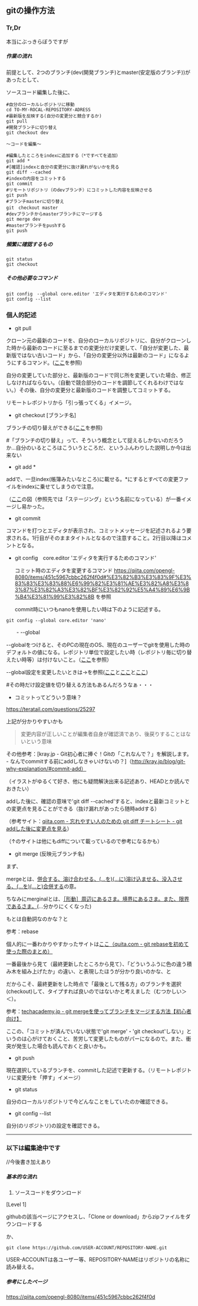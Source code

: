 
## gitの操作方法

### Tr,Dr

本当にぶっきらぼうですが

##### 作業の流れ

前提として、2つのブランチ(dev(開発ブランチ)とmaster(安定版のブランチ))があったとして、

ソースコード編集した後に、

```
#自分のローカルレポジトリに移動
cd TO-MY-ROCAL-REPOSITORY-ADRESS
#最新版を反映する(自分の変更分と競合するか)
git pull
#開発ブランチに切り替え
git checkout dev

〜コードを編集〜

#編集したところをindexに追加する（*ですべてを追加）
git add *
#[確認]indexと自分の変更分に抜け漏れがないかを見る
git diff --cached
#indexの内容をコミットする
git commit
#リモートリポジトリ（のdevブランチ）にコミットした内容を反映させる
git push
#ブランチmasterに切り替え
git　checkout master
#devブランチからmasterブランチにマージする
git merge dev
#masterブランチをpushする
git push
```

##### 頻繁に確認するもの

```
git status
git checkout
```

##### その他必要なコマンド

```
git config　--global core.editor 'エディタを実行するためのコマンド'
git config --list
```

### 個人的記述

- git pull

クローン元の最新のコードを、自分のローカルリポジトリに、自分がクローンした時から最新のコードに至るまでの変更分だけ変更して、「自分が変更した、最新版ではない古いコード」から、「自分の変更分以外は最新のコード」になるようにするコマンド。([ここ](https://qiita.com/opengl-8080/items/451c5967cbbc262f4f0d#%E3%82%AF%E3%83%AD%E3%83%BC%E3%83%B3%E5%85%83%E3%81%AE%E3%83%AA%E3%83%9D%E3%82%B8%E3%83%88%E3%83%AA%E3%81%8B%E3%82%89%E6%9C%80%E6%96%B0%E3%81%AE%E3%82%B3%E3%83%BC%E3%83%89%E3%82%92%E5%8F%96%E5%BE%97%E3%81%99%E3%82%8B)を参照)

自分の変更していた部分と、最新版のコードで同じ所を変更していた場合、修正しなければならない。（自動で競合部分のコードを調節してくれるわけではない。）その後、自分の変更分と最新版のコードを調整してコミットする。

リモートレポジトリから「引っ張ってくる」イメージ。

- git checkout [ブランチ名]

ブランチの切り替えができる([ここ](https://qiita.com/opengl-8080/items/451c5967cbbc262f4f0d#%E3%83%96%E3%83%A9%E3%83%B3%E3%83%81%E3%82%92%E5%88%87%E3%82%8A%E6%9B%BF%E3%81%88%E3%82%8B)を参照)

#「ブランチの切り替え」って、そういう概念として捉えるしかないのだろうか...自分のいるところはこういうところだ、というふんわりした説明しか今は出来ない

- git add *

addで、一旦index(帳簿みたいなところ)に載せる。*にするとすべての変更ファイルをindexに乗せてしまうので注意。

（[ここ](https://qiita.com/opengl-8080/items/451c5967cbbc262f4f0d#%E3%82%B9%E3%83%86%E3%83%BC%E3%82%B8%E3%83%B3%E3%82%B0)の図（参照先では「ステージング」という名前になっている）が一番イメージし易かった。

- git commit

コマンドを打つとエディタが表示され、コミットメッセージを記述されるよう要求される。1行目がそのままタイトルとなるので注意すること。2行目以降はコメントとなる。

- git config　core.editor 'エディタを実行するためのコマンド'

  コミット時のエディタを変更するコマンド
  https://qiita.com/opengl-8080/items/451c5967cbbc262f4f0d#%E3%82%B3%E3%83%9F%E3%83%83%E3%83%88%E6%99%82%E3%81%AE%E3%82%A8%E3%83%87%E3%82%A3%E3%82%BF%E3%82%92%E5%A4%89%E6%9B%B4%E3%81%99%E3%82%8B
  を参照

  commit時にいつもnanoを使用したい時は下のように記述する。

```
git config --global core.editor 'nano'
```

　　- --global

  --globalをつけると、そのPCの現在のOS、現在のユーザーでgitを使用した時のデフォルトの値になる。レポジトリ単位で設定したい時（レポジトリ毎に切り替えたい時等）は付けないこと。（[ここ](https://qiita.com/opengl-8080/items/451c5967cbbc262f4f0d#%E3%82%B3%E3%83%9F%E3%83%83%E3%83%88%E6%99%82%E3%81%AE%E3%83%A6%E3%83%BC%E3%82%B6%E3%83%BC%E5%90%8D%E3%83%A1%E3%83%BC%E3%83%AB%E3%82%A2%E3%83%89%E3%83%AC%E3%82%B9%E3%82%92%E8%A8%AD%E5%AE%9A%E3%81%99%E3%82%8B)を参照）

  --global設定を変更したいときは→を参照([ここ](https://qiita.com/opengl-8080/items/451c5967cbbc262f4f0d#global-%E8%A8%AD%E5%AE%9A%E3%81%8C%E4%BF%9D%E5%AD%98%E3%81%95%E3%82%8C%E3%81%A6%E3%81%84%E3%82%8B%E3%83%95%E3%82%A1%E3%82%A4%E3%83%AB)と[ここ](https://qiita.com/opengl-8080/items/451c5967cbbc262f4f0d#%E8%A8%AD%E5%AE%9A%E5%80%A4%E3%82%92%E7%A2%BA%E8%AA%8D%E3%81%99%E3%82%8B)と[ここ](https://qiita.com/opengl-8080/items/451c5967cbbc262f4f0d#%E8%A8%AD%E5%AE%9A%E5%80%A4%E3%82%92%E7%A2%BA%E8%AA%8D%E3%81%99%E3%82%8B))

  #その時だけ設定値を切り替える方法もあるんだろうなぁ・・・

  - コミットってどういう意味？
  
  https://teratail.com/questions/25297
  
  上記が分かりやすいかも
  
  >変更内容が正しいことが編集者自身が確認済であり、後戻りすることはないという意味
  
  その他参考：[kray.jp - Git初心者に捧ぐ！Gitの「これなんで？」を解説します。 - なんでcommitする前にaddしなきゃいけないの？]（http://kray.jp/blog/git-why-explanation/#commit-add）
  
  （イラストがゆるくて好き、他にも疑問解決出来る記述あり、HEADとか読んでおきたい）
  
  addした後に、確認の意味で'git diff --cached'すると、indexと最新コミットとの変更点を見ることができる（抜け漏れがあったら随時addする）
  
  （参考サイト：[qiita.com - 忘れやすい人のための git diff チートシート - git addした後に変更点を見る](https://qiita.com/shibukk/items/8c9362a5bd399b9c56be#git-add%E3%81%97%E3%81%9F%E5%BE%8C%E3%81%AB%E5%A4%89%E6%9B%B4%E7%82%B9%E3%82%92%E8%A6%8B%E3%82%8B)）
  
  （↑のサイトは他にもdiffについて載っているので参考になるかも）
  
- git merge (反映元ブランチ名)

まず、

mergeとは、[併合する、溶け合わせる、(…を)(…に)溶け込ませる、没入させる、(…を)(…と)合併する](https://ejje.weblio.jp/content/merge)の意。

ちなみにmerginalとは、[［形動］周辺にあるさま。境界にあるさま。また、限界であるさま。](https://dictionary.goo.ne.jp/jn/206611/meaning/m0u/)(...分かりにくくなった)

もとは自動詞なのかな？と

参考：rebase

個人的に一番わかりやすかったサイトは[ここ（quita.com - git rebaseを初めて使った際のまとめ）](https://qiita.com/panti310/items/e0ec74b47c6c219f2a8b)

一番最後から見て（最終更新したところから見て）、「どういうふうに色の違う積み木を組み上げたか」の違い、と表現したほうが分かり良いのかな、と

だからこそ、最終更新をした時点で「最後として残る方」のブランチを選択(checkout)して、タイプすれば良いのではないかと考えました（むつかしい＞＜）。

参考：[techacademy.jp - git mergeを使ってブランチをマージする方法【初心者向け】](https://techacademy.jp/magazine/10264)

ここの、「コミットが済んでいない状態で'git merge'・'git checkout'しない」というのは心がけておくこと、苦労して変更したものがパーになるので。また、衝突が発生した場合も読んでおくと良いかも。

- git push

現在選択しているブランチを、commitした記述で更新する。（リモートレポジトリに変更分を「押す」イメージ）

- git status

自分のローカルリポジトリで今どんなことをしていたのか確認できる。

- git config --list

自分(のリポジトリ)の設定を確認できる。


----

### 以下は編集途中です

//今後書き加えあり

##### 基本的な流れ

1. ソースコードをダウンロード

[Level 1]

githubの該当ページにアクセスし、「Clone or download」からzipファイルをダウンロードする

か、

```
git clone https://github.com/USER-ACCOUNT/REPOSITORY-NAME.git
```

USER-ACCOUNTは各ユーザー等、REPOSITORY-NAMEはリポジトリの名称に読み替える。





##### 参考にしたページ

https://qiita.com/opengl-8080/items/451c5967cbbc262f4f0d

